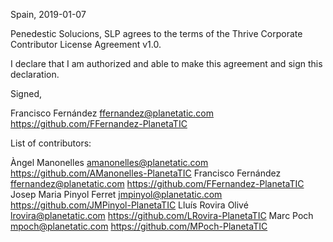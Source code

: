 Spain, 2019-01-07

Penedestic Solucions, SLP agrees to the terms of the Thrive Corporate Contributor License
Agreement v1.0.

I declare that I am authorized and able to make this agreement and sign this
declaration.

Signed,

Francisco Fernández ffernandez@planetatic.com https://github.com/FFernandez-PlanetaTIC

List of contributors:

Àngel Manonelles amanonelles@planetatic.com https://github.com/AManonelles-PlanetaTIC
Francisco Fernández ffernandez@planetatic.com https://github.com/FFernandez-PlanetaTIC
Josep Maria Pinyol Ferret jmpinyol@planetatic.com https://github.com/JMPinyol-PlanetaTIC
Lluís Rovira Olivé lrovira@planetatic.com https://github.com/LRovira-PlanetaTIC
Marc Poch mpoch@planetatic.com https://github.com/MPoch-PlanetaTIC
